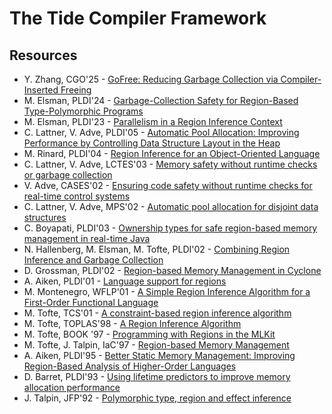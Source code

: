 # The Tide Compiler Framework

## Resources

- Y. Zhang, CGO'25 - [GoFree: Reducing Garbage Collection via Compiler-Inserted Freeing][GoFree: Reducing Garbage Collection via Compiler-Inserted Freeing]
- M. Elsman, PLDI'24 - [Garbage-Collection Safety for Region-Based Type-Polymorphic Programs][Garbage-Collection Safety for Region-Based Type-Polymorphic Programs]
- M. Elsman, PLDI'23 - [Parallelism in a Region Inference Context][Parallelism in a Region Inference Context]
- C. Lattner, V. Adve, PLDI'05 - [Automatic Pool Allocation: Improving Performance by Controlling Data Structure Layout in the Heap][Automatic Pool Allocation: Improving Performance by Controlling Data Structure Layout in the Heap]
- M. Rinard, PLDI'04 - [Region Inference for an Object-Oriented Language][Region Inference for an Object-Oriented Language]
- C. Lattner, V. Adve, LCTES'03 - [Memory safety without runtime checks or garbage collection][Memory safety without runtime checks or garbage collection]
- V. Adve, CASES'02 - [Ensuring code safety without runtime checks for real-time control systems][Ensuring code safety without runtime checks for real-time control systems]
- C. Lattner, V. Adve, MPS'02 - [Automatic pool allocation for disjoint data structures][Automatic pool allocation for disjoint data structures]
- C. Boyapati, PLDI'03 - [Ownership types for safe region-based memory management in real-time Java][Ownership types for safe region-based memory management in real-time Java]
- N. Hallenberg, M. Elsman, M. Tofte, PLDI'02 - [Combining Region Inference and Garbage Collection][Combining Region Inference and Garbage Collection]
- D. Grossman, PLDI'02 - [Region-based Memory Management in Cyclone][Region-based Memory Management in Cyclone]
- A. Aiken, PLDI'01 - [Language support for regions][Language support for regions]
- M. Montenegro, WFLP'01 - [A Simple Region Inference Algorithm for a First-Order Functional Language][A Simple Region Inference Algorithm for a First-Order Functional Language]
- M. Tofte, TCS'01 - [A constraint-based region inference algorithm][A constraint-based region inference algorithm]
- M. Tofte, TOPLAS'98 - [A Region Inference Algorithm][A Region Inference Algorithm]
- M. Tofte, BOOK '97 - [Programming with Regions in the MLKit][Programming with Regions in the MLKit]
- M. Tofte, J. Talpin, IaC'97 - [Region-based Memory Management][Region-based Memory Management]
- A. Aiken, PLDI'95 - [Better Static Memory Management: Improving Region-Based Analysis of Higher-Order Languages][Better Static Memory Management: Improving Region-Based Analysis of Higher-Order Languages]
- D. Barret, PLDI'93 - [Using lifetime predictors to improve memory allocation performance][Using lifetime predictors to improve memory allocation performance]
- J. Talpin, JFP'92 - [Polymorphic type, region and effect inference][Polymorphic type, region and effect inference]


[GoFree: Reducing Garbage Collection via Compiler-Inserted Freeing]: https://dl.acm.org/doi/pdf/10.1145/3696443.3708925
[Garbage-Collection Safety for Region-Based Type-Polymorphic Programs]: https://dl.acm.org/doi/pdf/10.1145/3591229
[Parallelism in a Region Inference Context]: https://dl.acm.org/doi/abs/10.1145/3591256
[Automatic Pool Allocation: Improving Performance by Controlling Data Structure Layout in the Heap]: https://dl.acm.org/doi/pdf/10.1145/1064978.1065027
[Region Inference for an Object-Oriented Language]: https://dl.acm.org/doi/pdf/10.1145/996893.996871
[Memory safety without runtime checks or garbage collection]: https://dl.acm.org/doi/abs/10.1145/780732.780743
[Ensuring code safety without runtime checks for real-time control systems]: https://dl.acm.org/doi/abs/10.1145/581630.581678
[Automatic pool allocation for disjoint data structures]: https://dl.acm.org/doi/abs/10.1145/773146.773041
[Ownership types for safe region-based memory management in real-time Java]: https://dl.acm.org/doi/abs/10.1145/781131.781168
[Combining Region Inference and Garbage Collection]: https://dl.acm.org/doi/pdf/10.1145/512529.512547
[Region-based Memory Management in Cyclone]: https://dl.acm.org/doi/pdf/10.1145/512529.512563
[Language support for regions]:https://dl.acm.org/doi/abs/10.1145/378795.378815
[A Simple Region Inference Algorithm for a First-Order Functional Language]: https://citeseerx.ist.psu.edu/document?repid=rep1&type=pdf&doi=6ea31aa485f5b03704d0d450b487feb472700fbc#page=152
[A constraint-based region inference algorithm]: https://citeseerx.ist.psu.edu/document?repid=rep1&type=pdf&doi=a604aa98396eb882fe42247e7db2a77e2e79400c
[A Region Inference Algorithm]: https://dl.acm.org/doi/pdf/10.1145/291891.291894
[Programming with Regions in the MLKit]: https://www.researchgate.net/profile/Martin-Elsman-2/publication/357775683_Programming_with_Regions_in_the_MLKit_for_Version_460/links/61ded5f1034dda1b9ef188a4/Programming-with-Regions-in-the-MLKit-for-Version-460.pdf
[Region-based Memory Management]: https://www.sciencedirect.com/science/article/pii/S0890540196926139
[Better Static Memory Management: Improving Region-Based Analysis of Higher-Order Languages]: https://dl.acm.org/doi/pdf/10.1145/207110.207137
[Using lifetime predictors to improve memory allocation performance]: https://dl.acm.org/doi/abs/10.1145/155090.155108
[Polymorphic type, region and effect inference]: https://citeseerx.ist.psu.edu/document?repid=rep1&type=pdf&doi=27d57f6be32bf2aded0c806026f60bb6bce1e813
